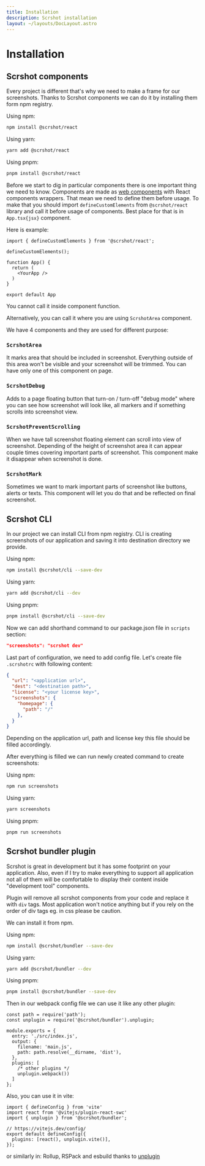 ```yaml
---
title: Installation
description: Scrshot installation
layout: ~/layouts/DocLayout.astro
---
```


# Installation

## Scrshot components

Every project is different that's why we need to make a frame for our screenshots. Thanks to Scrshot components
we can do it by installing them form npm registry.

Using npm:

```bash
npm install @scrshot/react
```

Using yarn:

```bash
yarn add @scrshot/react
```

Using pnpm:

```bash
pnpm install @scrshot/react
```

Before we start to dig in particular components there is one important thing we need to know. 
Components are made as [web components](https://developer.mozilla.org/en-US/docs/Web/API/Web_components) 
with React components wrappers. That mean we need to define them before usage. To make that
you should import `defineCustomElements` from `@scrshot/react` library and call it before usage of components.
Best place for that is in `App.tsx{jsx}` component.

Here is example:

```tsx
import { defineCustomElements } from '@scrshot/react';

defineCustomElements();

function App() {
  return (
    <YourApp />
  )
}

export default App
```

You cannot call it inside component function.

Alternatively, you can call it where you are using `ScrshotArea` component.

We have 4 components and they are used for different purpose:

### `ScrshotArea`

It marks area that should be included in screenshot. Everything outside of this area won't be visible and your screenshot will be trimmed. You can have only one of this component on page.

### `ScrshotDebug`

Adds to a page floating button that turn-on / turn-off "debug mode" where you can see how screenshot will look like,
all markers and if something scrolls into screenshot view.

### `ScrshotPreventScrolling`

When we have tall screenshot floating element can scroll into view of screenshot. Depending of the height of screenshot area
it can appear couple times covering important parts of screenshot. This component make it disappear when screenshot is done.

### `ScrshotMark`

Sometimes we want to mark important parts of screenshot like buttons, alerts or texts. This component will let you do that and be reflected on final screenshot.

## Scrshot CLI

In our project we can install CLI from npm registry. CLI is creating screenshots of our application
and saving it into destination directory we provide.

Using npm:

```bash
npm install @scrshot/cli --save-dev
```

Using yarn:

```bash
yarn add @scrshot/cli --dev
```

Using pnpm:

```bash
pnpm install @scrshot/cli --save-dev
```

Now we can add shorthand command to our package.json file in `scripts` section:

```json
"screenshots": "scrshot dev"
```

Last part of configuration, we need to add config file. Let's create file `.scrshotrc` with following
content: 

```json
{
  "url": "<application url>",
  "dest": "<destination path>",
  "license": "<your license key>",
  "screenshots": {
    "homepage": {
      "path": "/"
    },
  }
}
```

Depending on the application url, path and license key this file should be filled accordingly.

After everything is filled we can run newly created command to create screenshots:

Using npm:

```bash
npm run screenshots
```

Using yarn:

```bash
yarn screenshots
```

Using pnpm:

```bash
pnpm run screenshots
```


## Scrshot bundler plugin

Scrshot is great in development but it has some footprint on your application. Also, even if I try to make everything to support all application not all of them will be comfortable to display their content inside "development tool" components.

Plugin will remove all scrshot components from your code and replace it with `div` tags. Most application won't notice anything but if you rely on the order of div tags eg. in css please be caution.

We can install it from npm.

Using npm:

```bash
npm install @scrshot/bundler --save-dev
```

Using yarn:

```bash
yarn add @scrshot/bundler --dev
```

Using pnpm:

```bash
pnpm install @scrshot/bundler --save-dev
```

Then in our webpack config file we can use it like any other plugin:

```tsx
const path = require('path');
const unplugin = require('@scrshot/bundler').unplugin;

module.exports = {
  entry: './src/index.js',
  output: {
    filename: 'main.js',
    path: path.resolve(__dirname, 'dist'),
  },
  plugins: [
    /* other plugins */
    unplugin.webpack())
  ]
};
```

Also, you can use it in vite:

```tsx
import { defineConfig } from 'vite'
import react from '@vitejs/plugin-react-swc'
import { unplugin } from '@scrshot/bundler';

// https://vitejs.dev/config/
export default defineConfig({
  plugins: [react(), unplugin.vite()],
});
```

or similarly in: Rollup, RSPack and esbuild thanks to [unplugin](https://github.com/unjs/unplugin)

